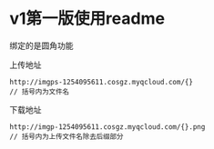 # v1第一版使用readme

绑定的是圆角功能

上传地址
```
http://imgps-1254095611.cosgz.myqcloud.com/{}
// 括号内为文件名
```

下载地址
```
http://imgp-1254095611.cosgz.myqcloud.com/{}.png
// 括号内为上传文件名除去后缀部分
```